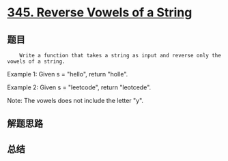 # [345. Reverse Vowels of a String](https://leetcode.com/problems/reverse-vowels-of-a-string/)

## 题目

        Write a function that takes a string as input and reverse only the vowels of a string.


Example 1:
Given s = "hello", return "holle".



Example 2:
Given s = "leetcode", return "leotcede".



Note:
The vowels does not include the letter "y".

      

## 解题思路


## 总结


